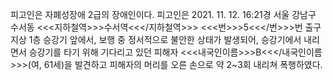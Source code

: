 피고인은 자폐성장애 2급의 장애인이다.
피고인은 2021. 11. 12. 16:21경 서울 강남구 수서동 <<<지하철역>>>수서역<<</지하철역>>> <<<번>>>5<<</번>>>번 출구 지상 1층 승강기 앞에서, 보행 중 정서적으로 불안한 상태가 발생되어, 승강기에서 내리면서 승강기를 타기 위해 기다리고 있던 피해자 <<<내국인이름>>>B<<</내국인이름>>>(여, 61세)을 발견하고 피해자의 머리를 오른 손으로 약 2~3회 내리쳐 폭행하였다.